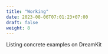 ```yaml
---
title: "Working"
date: 2023-08-06T07:01:23+07:00
draft: false
weight: 8
---
```


Listing concrete examples on DreamKit
